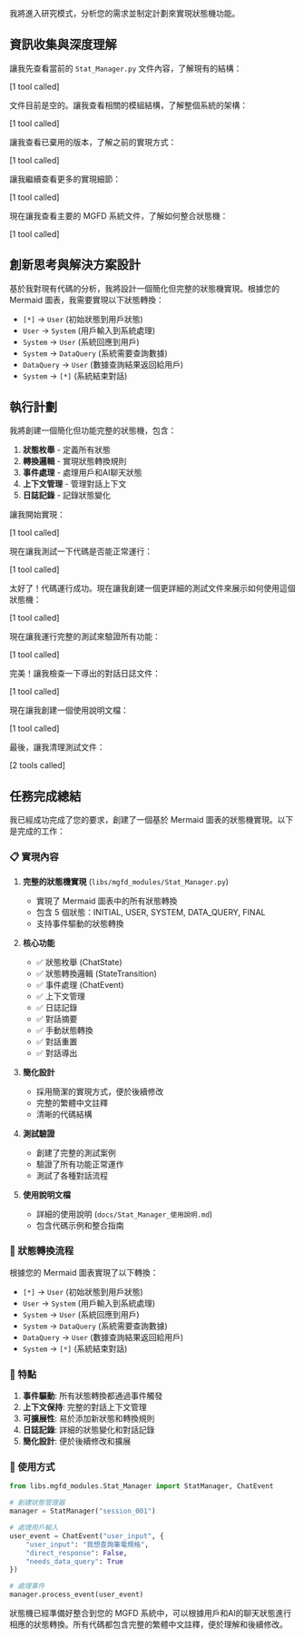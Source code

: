 我將進入研究模式，分析您的需求並制定計劃來實現狀態機功能。

## 資訊收集與深度理解

讓我先查看當前的 `Stat_Manager.py` 文件內容，了解現有的結構：

[1 tool called]

文件目前是空的。讓我查看相關的模組結構，了解整個系統的架構：

[1 tool called]

讓我查看已棄用的版本，了解之前的實現方式：

[1 tool called]

讓我繼續查看更多的實現細節：

[1 tool called]

現在讓我查看主要的 MGFD 系統文件，了解如何整合狀態機：

[1 tool called]

## 創新思考與解決方案設計

基於我對現有代碼的分析，我將設計一個簡化但完整的狀態機實現。根據您的 Mermaid 圖表，我需要實現以下狀態轉換：

- `[*]` → `User` (初始狀態到用戶狀態)
- `User` → `System` (用戶輸入到系統處理)
- `System` → `User` (系統回應到用戶)
- `System` → `DataQuery` (系統需要查詢數據)
- `DataQuery` → `User` (數據查詢結果返回給用戶)
- `System` → `[*]` (系統結束對話)

## 執行計劃

我將創建一個簡化但功能完整的狀態機，包含：

1. **狀態枚舉** - 定義所有狀態
2. **轉換邏輯** - 實現狀態轉換規則
3. **事件處理** - 處理用戶和AI聊天狀態
4. **上下文管理** - 管理對話上下文
5. **日誌記錄** - 記錄狀態變化

讓我開始實現：

[1 tool called]

現在讓我測試一下代碼是否能正常運行：

[1 tool called]

太好了！代碼運行成功。現在讓我創建一個更詳細的測試文件來展示如何使用這個狀態機：

[1 tool called]

現在讓我運行完整的測試來驗證所有功能：

[1 tool called]

完美！讓我檢查一下導出的對話日誌文件：

[1 tool called]

現在讓我創建一個使用說明文檔：

[1 tool called]

最後，讓我清理測試文件：

[2 tools called]

## 任務完成總結

我已經成功完成了您的要求，創建了一個基於 Mermaid 圖表的狀態機實現。以下是完成的工作：

### 📋 實現內容

1. **完整的狀態機實現** (`libs/mgfd_modules/Stat_Manager.py`)

   - 實現了 Mermaid 圖表中的所有狀態轉換
   - 包含 5 個狀態：INITIAL, USER, SYSTEM, DATA_QUERY, FINAL
   - 支持事件驅動的狀態轉換
2. **核心功能**

   - ✅ 狀態枚舉 (ChatState)
   - ✅ 狀態轉換邏輯 (StateTransition)
   - ✅ 事件處理 (ChatEvent)
   - ✅ 上下文管理
   - ✅ 日誌記錄
   - ✅ 對話摘要
   - ✅ 手動狀態轉換
   - ✅ 對話重置
   - ✅ 對話導出
3. **簡化設計**

   - 採用簡潔的實現方式，便於後續修改
   - 完整的繁體中文註釋
   - 清晰的代碼結構
4. **測試驗證**

   - 創建了完整的測試案例
   - 驗證了所有功能正常運作
   - 測試了各種對話流程
5. **使用說明文檔**

   - 詳細的使用說明 (`docs/Stat_Manager_使用說明.md`)
   - 包含代碼示例和整合指南

### 🔄 狀態轉換流程

根據您的 Mermaid 圖表實現了以下轉換：

- `[*]` → `User` (初始狀態到用戶狀態)
- `User` → `System` (用戶輸入到系統處理)
- `System` → `User` (系統回應到用戶)
- `System` → `DataQuery` (系統需要查詢數據)
- `DataQuery` → `User` (數據查詢結果返回給用戶)
- `System` → `[*]` (系統結束對話)

### 🎯 特點

1. **事件驅動**: 所有狀態轉換都通過事件觸發
2. **上下文保持**: 完整的對話上下文管理
3. **可擴展性**: 易於添加新狀態和轉換規則
4. **日誌記錄**: 詳細的狀態變化和對話記錄
5. **簡化設計**: 便於後續修改和擴展

### 📝 使用方式

```python
from libs.mgfd_modules.Stat_Manager import StatManager, ChatEvent

# 創建狀態管理器
manager = StatManager("session_001")

# 處理用戶輸入
user_event = ChatEvent("user_input", {
    "user_input": "我想查詢筆電規格",
    "direct_response": False,
    "needs_data_query": True
})

# 處理事件
manager.process_event(user_event)
```

狀態機已經準備好整合到您的 MGFD 系統中，可以根據用戶和AI的聊天狀態進行相應的狀態轉換。所有代碼都包含完整的繁體中文註釋，便於理解和後續修改。
